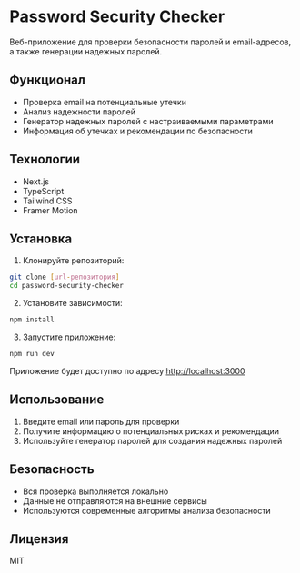 # Password Security Checker

Веб-приложение для проверки безопасности паролей и email-адресов, а также генерации надежных паролей.

## Функционал

- Проверка email на потенциальные утечки
- Анализ надежности паролей
- Генератор надежных паролей с настраиваемыми параметрами
- Информация об утечках и рекомендации по безопасности

## Технологии

- Next.js
- TypeScript
- Tailwind CSS
- Framer Motion

## Установка

1. Клонируйте репозиторий:
```bash
git clone [url-репозитория]
cd password-security-checker
```

2. Установите зависимости:
```bash
npm install
```

3. Запустите приложение:
```bash
npm run dev
```

Приложение будет доступно по адресу [http://localhost:3000](http://localhost:3000)

## Использование

1. Введите email или пароль для проверки
2. Получите информацию о потенциальных рисках и рекомендации
3. Используйте генератор паролей для создания надежных паролей

## Безопасность

- Вся проверка выполняется локально
- Данные не отправляются на внешние сервисы
- Используются современные алгоритмы анализа безопасности

## Лицензия

MIT
